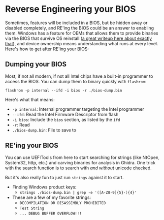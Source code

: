 # Reverse Engineering your BIOS

Sometimes, features will be included in a BIOS, but be hidden away or disabled completely, and RE'ing the BIOS could be an answer to enabling them.  Windows has a feature for OEMs that allows them to provide binaries via the BIOS that survive OS reinstall ([a great writeup here about exactly that](https://standa-note.blogspot.com/2021/04/reverse-engineering-absolute-uefi.html)), and device ownership means understanding what runs at every level.  Here's how to get after RE'ing your BIOS:

## Dumping your BIOS

Most, if not all modern, if not all Intel chips have a built-in programmer to access the BIOS.  You can dump them to binary quickly with `flashrom`:

```flashrom -p internal --ifd -i bios -r ./bios-dump.bin```

Here's what that means:
- `-p internal`: Internal programmer targeting the Intel programmer
- `--ifd`: Read the Intel Firmware Descriptor from flash
- `-i bios`: Include the `bios` section, as listed by the `ifd`
- `-r`: Read
- `./bios-dump.bin`: File to save to

## RE'ing your BIOS

You can use UEFITools from here to start searching for strings (like NtOpen, System32, http, etc.) and carving binaries for analysis in Ghidra.  One trick with the search function is to search with _and without_ unicode checked.

But it's also really fun to just run `strings` against it to start.
- Finding Windows product keys:
  - `strings ./bios-dump.bin | grep -e '([A-Z0-9]{5}-){4}'`
- These are a few of my favorite strings:
  - `DECOMPILATION OR DISASSEMBLY PROHIBITED`
  - `Test String`
  - `... DEBUG BUFFER OVERFLOW!!!`